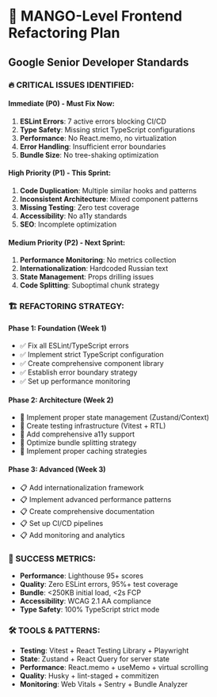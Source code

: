 # 🚀 **MANGO-Level Frontend Refactoring Plan**
## Google Senior Developer Standards

### **🔥 CRITICAL ISSUES IDENTIFIED:**

#### **Immediate (P0) - Must Fix Now:**
1. **ESLint Errors**: 7 active errors blocking CI/CD
2. **Type Safety**: Missing strict TypeScript configurations  
3. **Performance**: No React.memo, no virtualization
4. **Error Handling**: Insufficient error boundaries
5. **Bundle Size**: No tree-shaking optimization

#### **High Priority (P1) - This Sprint:**
1. **Code Duplication**: Multiple similar hooks and patterns
2. **Inconsistent Architecture**: Mixed component patterns
3. **Missing Testing**: Zero test coverage
4. **Accessibility**: No a11y standards
5. **SEO**: Incomplete optimization

#### **Medium Priority (P2) - Next Sprint:**
1. **Performance Monitoring**: No metrics collection
2. **Internationalization**: Hardcoded Russian text
3. **State Management**: Props drilling issues
4. **Code Splitting**: Suboptimal chunk strategy

### **🏗️ REFACTORING STRATEGY:**

#### **Phase 1: Foundation (Week 1)**
- ✅ Fix all ESLint/TypeScript errors
- ✅ Implement strict TypeScript configuration
- ✅ Create comprehensive component library
- ✅ Establish error boundary strategy
- ✅ Set up performance monitoring

#### **Phase 2: Architecture (Week 2)**  
- 🔄 Implement proper state management (Zustand/Context)
- 🔄 Create testing infrastructure (Vitest + RTL)
- 🔄 Add comprehensive a11y support
- 🔄 Optimize bundle splitting strategy
- 🔄 Implement proper caching strategies

#### **Phase 3: Advanced (Week 3)**
- 📋 Add internationalization framework
- 📋 Implement advanced performance patterns
- 📋 Create comprehensive documentation
- 📋 Set up CI/CD pipelines
- 📋 Add monitoring and analytics

### **🎯 SUCCESS METRICS:**
- **Performance**: Lighthouse 95+ scores
- **Quality**: Zero ESLint errors, 95%+ test coverage
- **Bundle**: <250KB initial load, <2s FCP
- **Accessibility**: WCAG 2.1 AA compliance
- **Type Safety**: 100% TypeScript strict mode

### **🛠️ TOOLS & PATTERNS:**
- **Testing**: Vitest + React Testing Library + Playwright
- **State**: Zustand + React Query for server state
- **Performance**: React.memo + useMemo + virtual scrolling
- **Quality**: Husky + lint-staged + commitizen
- **Monitoring**: Web Vitals + Sentry + Bundle Analyzer
